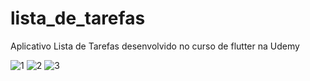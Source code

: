 # lista_de_tarefas

Aplicativo Lista de Tarefas desenvolvido no curso de flutter na Udemy

![1](https://user-images.githubusercontent.com/47922321/116826726-d8146e00-ab6b-11eb-8aaf-071f87c509d5.jpg)
![2](https://user-images.githubusercontent.com/47922321/116826727-d9459b00-ab6b-11eb-865f-4e378914576e.jpg)
![3](https://user-images.githubusercontent.com/47922321/116826729-da76c800-ab6b-11eb-9935-f6923fa98a0c.jpg)

